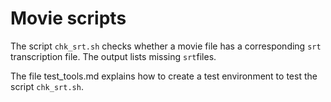 # Movie scripts

The script `chk_srt.sh` checks whether a movie file has a
corresponding `srt` transcription file. The output lists missing
`srt`files.

The file test_tools.md explains how to create a test environment to
test the script `chk_srt.sh`.



